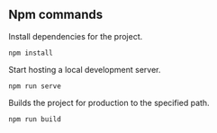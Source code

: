 ## Npm commands

Install dependencies for the project.
```
npm install
```

Start hosting a local development server.

```
npm run serve
```

Builds the project for production to the specified path.

```
npm run build
```
